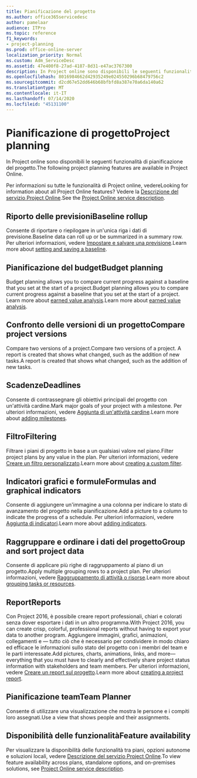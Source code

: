 ```yaml
---
title: Pianificazione del progetto
ms.author: office365servicedesc
author: pamelaar
audience: ITPro
ms.topic: reference
f1_keywords:
- project-planning
ms.prod: office-online-server
localization_priority: Normal
ms.custom: Adm_ServiceDesc
ms.assetid: 47e400f8-27ad-4187-8d31-e47ac3767300
description: In Project online sono disponibili le seguenti funzionalità di pianificazione del progetto.
ms.openlocfilehash: 8016984662d42935249e024550296b68479756c2
ms.sourcegitcommit: d2cd67e52dd646b68bfbfd8a387e70a6da140a62
ms.translationtype: MT
ms.contentlocale: it-IT
ms.lasthandoff: 07/14/2020
ms.locfileid: "45131100"
---
```

# <a name="project-planning"></a><span data-ttu-id="0fa53-103">Pianificazione di progetto</span><span class="sxs-lookup"><span data-stu-id="0fa53-103">Project planning</span></span>

<span data-ttu-id="0fa53-104">In Project online sono disponibili le seguenti funzionalità di pianificazione del progetto.</span><span class="sxs-lookup"><span data-stu-id="0fa53-104">The following project planning features are available in Project Online.</span></span>
  
<span data-ttu-id="0fa53-105">Per informazioni su tutte le funzionalità di Project online, vedere</span><span class="sxs-lookup"><span data-stu-id="0fa53-105">Looking for information about all Project Online features?</span></span> <span data-ttu-id="0fa53-106">Vedere la [Descrizione del servizio Project Online](project-online-service-description.md).</span><span class="sxs-lookup"><span data-stu-id="0fa53-106">See the [Project Online service description](project-online-service-description.md).</span></span>
  
## <a name="baseline-rollup"></a><span data-ttu-id="0fa53-107">Riporto delle previsioni</span><span class="sxs-lookup"><span data-stu-id="0fa53-107">Baseline rollup</span></span>

<span data-ttu-id="0fa53-108">Consente di riportare o riepilogare in un'unica riga i dati di previsione.</span><span class="sxs-lookup"><span data-stu-id="0fa53-108">Baseline data can roll up or be summarized in a summary row.</span></span> <span data-ttu-id="0fa53-109">Per ulteriori informazioni, vedere [Impostare e salvare una previsione](https://go.microsoft.com/fwlink/p/?LinkId=271346).</span><span class="sxs-lookup"><span data-stu-id="0fa53-109">Learn more about [setting and saving a baseline](https://go.microsoft.com/fwlink/p/?LinkId=271346).</span></span>
  
## <a name="budget-planning"></a><span data-ttu-id="0fa53-110">Pianificazione del budget</span><span class="sxs-lookup"><span data-stu-id="0fa53-110">Budget planning</span></span>

<span data-ttu-id="0fa53-111">Budget planning allows you to compare current progress against a baseline that you set at the start of a project.</span><span class="sxs-lookup"><span data-stu-id="0fa53-111">Budget planning allows you to compare current progress against a baseline that you set at the start of a project.</span></span> <span data-ttu-id="0fa53-112">Learn more about [earned value analysis](https://go.microsoft.com/fwlink/p/?LinkId=271336).</span><span class="sxs-lookup"><span data-stu-id="0fa53-112">Learn more about [earned value analysis](https://go.microsoft.com/fwlink/p/?LinkId=271336).</span></span>
  
## <a name="compare-project-versions"></a><span data-ttu-id="0fa53-113">Confronto delle versioni di un progetto</span><span class="sxs-lookup"><span data-stu-id="0fa53-113">Compare project versions</span></span>

<span data-ttu-id="0fa53-114">Compare two versions of a project.</span><span class="sxs-lookup"><span data-stu-id="0fa53-114">Compare two versions of a project.</span></span> <span data-ttu-id="0fa53-115">A report is created that shows what changed, such as the addition of new tasks.</span><span class="sxs-lookup"><span data-stu-id="0fa53-115">A report is created that shows what changed, such as the addition of new tasks.</span></span>
  
## <a name="deadlines"></a><span data-ttu-id="0fa53-116">Scadenze</span><span class="sxs-lookup"><span data-stu-id="0fa53-116">Deadlines</span></span>

<span data-ttu-id="0fa53-117">Consente di contrassegnare gli obiettivi principali del progetto con un'attività cardine.</span><span class="sxs-lookup"><span data-stu-id="0fa53-117">Mark major goals of your project with a milestone.</span></span> <span data-ttu-id="0fa53-118">Per ulteriori informazioni, vedere [Aggiunta di un'attività cardine](https://go.microsoft.com/fwlink/p/?LinkId=271339).</span><span class="sxs-lookup"><span data-stu-id="0fa53-118">Learn more about [adding milestones](https://go.microsoft.com/fwlink/p/?LinkId=271339).</span></span>
  
## <a name="filtering"></a><span data-ttu-id="0fa53-119">Filtro</span><span class="sxs-lookup"><span data-stu-id="0fa53-119">Filtering</span></span>

<span data-ttu-id="0fa53-120">Filtrare i piani di progetto in base a un qualsiasi valore nel piano.</span><span class="sxs-lookup"><span data-stu-id="0fa53-120">Filter project plans by any value in the plan.</span></span> <span data-ttu-id="0fa53-121">Per ulteriori informazioni, vedere [Creare un filtro personalizzato](https://go.microsoft.com/fwlink/p/?LinkId=271341).</span><span class="sxs-lookup"><span data-stu-id="0fa53-121">Learn more about [creating a custom filter](https://go.microsoft.com/fwlink/p/?LinkId=271341).</span></span>
  
## <a name="formulas-and-graphical-indicators"></a><span data-ttu-id="0fa53-122">Indicatori grafici e formule</span><span class="sxs-lookup"><span data-stu-id="0fa53-122">Formulas and graphical indicators</span></span>

<span data-ttu-id="0fa53-123">Consente di aggiungere un'immagine a una colonna per indicare lo stato di avanzamento del progetto nella pianificazione.</span><span class="sxs-lookup"><span data-stu-id="0fa53-123">Add a picture to a column to indicate the progress of a schedule.</span></span> <span data-ttu-id="0fa53-124">Per ulteriori informazioni, vedere [Aggiunta di indicatori](https://go.microsoft.com/fwlink/p/?LinkId=271340).</span><span class="sxs-lookup"><span data-stu-id="0fa53-124">Learn more about [adding indicators](https://go.microsoft.com/fwlink/p/?LinkId=271340).</span></span>
  
## <a name="group-and-sort-project-data"></a><span data-ttu-id="0fa53-125">Raggruppare e ordinare i dati del progetto</span><span class="sxs-lookup"><span data-stu-id="0fa53-125">Group and sort project data</span></span>

<span data-ttu-id="0fa53-126">Consente di applicare più righe di raggruppamento al piano di un progetto.</span><span class="sxs-lookup"><span data-stu-id="0fa53-126">Apply multiple grouping rows to a project plan.</span></span> <span data-ttu-id="0fa53-127">Per ulteriori informazioni, vedere [Raggruppamento di attività o risorse](https://go.microsoft.com/fwlink/p/?LinkId=271326).</span><span class="sxs-lookup"><span data-stu-id="0fa53-127">Learn more about [grouping tasks or resources](https://go.microsoft.com/fwlink/p/?LinkId=271326).</span></span>
  
## <a name="reports"></a><span data-ttu-id="0fa53-128">Report</span><span class="sxs-lookup"><span data-stu-id="0fa53-128">Reports</span></span>

<span data-ttu-id="0fa53-129">Con Project 2016, è possibile creare report professionali, chiari e colorati senza dover esportare i dati in un altro programma.</span><span class="sxs-lookup"><span data-stu-id="0fa53-129">With Project 2016, you can create crisp, colorful, professional reports without having to export your data to another program.</span></span> <span data-ttu-id="0fa53-130">Aggiungere immagini, grafici, animazioni, collegamenti e &mdash; tutto ciò che è necessario per condividere in modo chiaro ed efficace le informazioni sullo stato del progetto con i membri del team e le parti interessate.</span><span class="sxs-lookup"><span data-stu-id="0fa53-130">Add pictures, charts, animations, links, and more&mdash;everything that you must have to clearly and effectively share project status information with stakeholders and team members.</span></span> <span data-ttu-id="0fa53-131">Per ulteriori informazioni, vedere [Creare un report sul progetto](https://go.microsoft.com/fwlink/p/?LinkId=271349).</span><span class="sxs-lookup"><span data-stu-id="0fa53-131">Learn more about [creating a project report](https://go.microsoft.com/fwlink/p/?LinkId=271349).</span></span>
  
## <a name="team-planner"></a><span data-ttu-id="0fa53-132">Pianificazione team</span><span class="sxs-lookup"><span data-stu-id="0fa53-132">Team Planner</span></span>

<span data-ttu-id="0fa53-133">Consente di utilizzare una visualizzazione che mostra le persone e i compiti loro assegnati.</span><span class="sxs-lookup"><span data-stu-id="0fa53-133">Use a view that shows people and their assignments.</span></span> 
  
## <a name="feature-availability"></a><span data-ttu-id="0fa53-134">Disponibilità delle funzionalità</span><span class="sxs-lookup"><span data-stu-id="0fa53-134">Feature availability</span></span>

<span data-ttu-id="0fa53-135">Per visualizzare la disponibilità delle funzionalità tra piani, opzioni autonome e soluzioni locali, vedere [Descrizione del servizio Project Online](project-online-service-description.md).</span><span class="sxs-lookup"><span data-stu-id="0fa53-135">To view feature availability across plans, standalone options, and on-premises solutions, see [Project Online service description](project-online-service-description.md).</span></span>
  